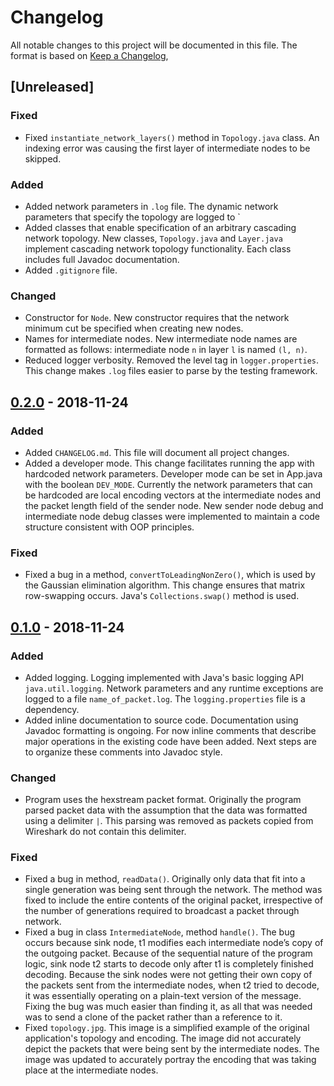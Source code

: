 # Changelog
All notable changes to this project will be documented in this file.
The format is based on [Keep a Changelog](https://keepachangelog.com/en/1.0.0/),

## [Unreleased]
### Fixed
- Fixed ``instantiate_network_layers()`` method in ``Topology.java`` class. 
An indexing error was causing the first layer of intermediate nodes to be skipped.
### Added
- Added network parameters in `.log` file. The dynamic network parameters that specify the topology are logged to `
- Added classes that enable specification of an arbitrary cascading network topology.
New classes, ``Topology.java`` and ``Layer.java`` implement cascading network topology functionality.
Each class includes full Javadoc documentation. 
- Added ``.gitignore`` file.
### Changed
- Constructor for ``Node``.
New constructor requires that the network minimum cut be specified when creating new nodes.
- Names for intermediate nodes.
New intermediate node names are formatted as follows: intermediate node ``n`` in layer ``l`` is named ``(l, n)``.
- Reduced logger verbosity.
Removed the level tag in ``logger.properties``. This change makes `.log` files easier to parse by the testing framework. 


## [0.2.0](https://github.com/rj-pe/nsr_network_coding/tree/v0.2.0/src) - 2018-11-24
### Added
- Added ``CHANGELOG.md``. This file will document all project changes.
- Added a developer mode. 
This change facilitates running the app with hardcoded network parameters.
Developer mode can be set in App.java with the boolean ``DEV_MODE``. Currently the network parameters
that can be hardcoded are local encoding vectors at the intermediate nodes and the 
packet length field of the sender node. New sender node debug and intermediate node debug classes
were implemented to maintain a code structure consistent with OOP principles.

### Fixed
- Fixed a bug in a method, ``convertToLeadingNonZero()``, which is used by the Gaussian elimination algorithm.
This change ensures that matrix row-swapping occurs. Java's ``Collections.swap()`` method is used.

## [0.1.0](https://github.com/rj-pe/nsr_network_coding/tree/v0.1.0/src) - 2018-11-24
### Added
- Added logging.
Logging implemented with Java's basic logging API ``java.util.logging``. Network parameters and any
runtime exceptions are logged to a file ``name_of_packet.log``. The ``logging.properties`` 
file is a dependency.
- Added inline documentation to source code. 
Documentation using Javadoc formatting is ongoing. For now inline comments that describe major
operations in the existing code have been added. Next steps are to organize these comments into Javadoc style.
### Changed
- Program uses the hexstream packet format. 
Originally the program parsed packet data with the assumption that the data was formatted using a 
delimiter ``|``. This parsing was removed as packets copied from Wireshark do not contain this delimiter. 
### Fixed
- Fixed a bug in method, ``readData()``. 
Originally only data that fit into a single generation was being sent through the network. 
The method was fixed to include the entire contents of the original packet, irrespective of the 
number of generations required to broadcast a packet through network.
- Fixed a bug in class ``IntermediateNode``, method ``handle()``. 
The bug occurs because sink node, t1 modifies each intermediate node’s copy of the outgoing packet. 
Because of the sequential nature of the program logic, sink node t2 starts to decode only after t1 is 
completely finished decoding. Because the sink nodes were not getting their own copy of the 
packets sent from the intermediate nodes, when t2 tried to decode, it was essentially 
operating on a plain-text version of the message. Fixing the bug was much easier than finding it, 
as all that was needed was to send a clone of the packet rather than a reference to it.
- Fixed ``topology.jpg``. 
This image is a simplified example of the original application's topology and encoding.
The image did not accurately depict the packets that were being sent by the intermediate nodes. The 
image was updated to accurately portray the encoding that was taking place at the intermediate nodes.
